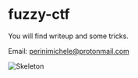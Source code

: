 # fuzzy-ctf

You will find writeup and some tricks.

Email: perinimichele@protonmail.com


![Skeleton]([https://media0.giphy.com/media/v1.Y2lkPTc5MGI3NjExYnRmbXR0eG5jaDhlMW8zMTJva3Z0YXJ3djY2NGc1dzl1ZHduYTJmcSZlcD12MV9](https://media0.giphy.com/media/v1.Y2lkPTc5MGI3NjExYnRmbXR0eG5jaDhlMW8zMTJva3Z0YXJ3djY2NGc1dzl1ZHduYTJmcSZlcD12MV9pbnRlcm5hbF9naWZfYnlfaWQmY3Q9Zw/ec4eYyyV3lDdZQN3tM/giphy.gif)https://media0.giphy.com/media/v1.Y2lkPTc5MGI3NjExYnRmbXR0eG5jaDhlMW8zMTJva3Z0YXJ3djY2NGc1dzl1ZHduYTJmcSZlcD12MV9pbnRlcm5hbF9naWZfYnlfaWQmY3Q9Zw/ec4eYyyV3lDdZQN3tM/giphy.gif)
